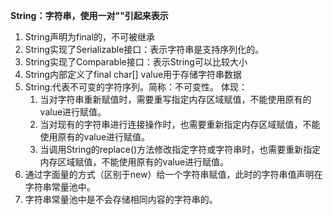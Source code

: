 **String：字符串，使用一对""引起来表示**
1. String声明为final的，不可被继承
2. String实现了Serializable接口：表示字符串是支持序列化的。
3. String实现了Comparable接口：表示String可以比较大小
4. String内部定义了final char[] value用于存储字符串数据
5. String:代表不可变的字符序列。简称：不可变性。 体现：
    1. 当对字符串重新赋值时，需要重写指定内存区域赋值，不能使用原有的value进行赋值。
    2. 当对现有的字符串进行连接操作时，也需要重新指定内存区域赋值，不能使用原有的value进行赋值。
    3. 当调用String的replace()方法修改指定字符或字符串时，也需要重新指定内存区域赋值，不能使用原有的value进行赋值。
6. 通过字面量的方式（区别于new）给一个字符串赋值，此时的字符串值声明在字符串常量池中。
7. 字符串常量池中是不会存储相同内容的字符串的。
